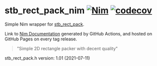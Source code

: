 # stb_rect_pack_nim [![Nim](https://github.com/JohnDoneth/stb_rect_pack_nim/actions/workflows/nim.yml/badge.svg)](https://github.com/JohnDoneth/stb_rect_pack_nim/actions/workflows/nim.yml) [![codecov](https://codecov.io/gh/JohnDoneth/stb_rect_pack_nim/branch/main/graph/badge.svg?token=S8LHADHWJ5)](https://codecov.io/gh/JohnDoneth/stb_rect_pack_nim)

Simple Nim wrapper for [stb_rect_pack](https://github.com/nothings/stb).

Link to [Nim Documentation](https://johndoneth.github.io/stb_rect_pack_nim/stb_rect_pack)
generated by GitHub Actions, and hosted on GitHub Pages on every tag release.

> "Simple 2D rectangle packer with decent quality"

stb_rect_pack.h version: 1.01 (2021-07-11)
